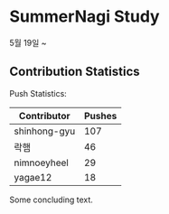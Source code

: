 # SummerNagi Study

5월 19일 ~ 

## Contribution Statistics

Push Statistics:

| Contributor | Pushes |
| ----------- | ------ |
| shinhong-gyu | 107 |
| 락햄 | 46 |
| nimnoeyheel | 29 |
| yagae12 | 18 |

Some concluding text.
